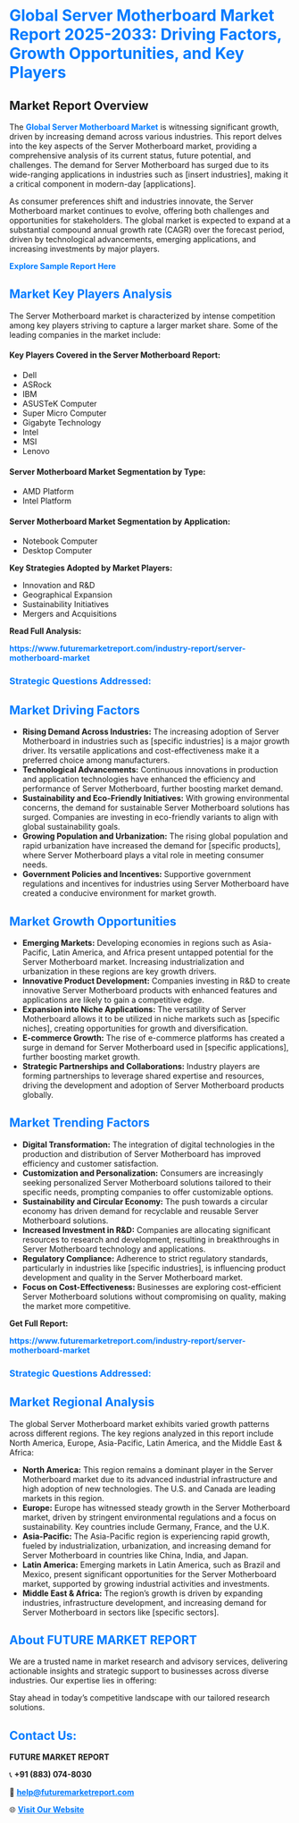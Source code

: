 <h1 style="color: #007BFF;">Global Server Motherboard Market Report 2025-2033: Driving Factors, Growth Opportunities, and Key Players</h1>

<section id="overview">
<h2>Market Report Overview</h2>
<p>The <a href="https://www.futuremarketreport.com/industry-report/server-motherboard-market" style="color: #007BFF; text-decoration: none;"><strong>Global Server Motherboard Market</strong></a> is witnessing significant growth, driven by increasing demand across various industries. This report delves into the key aspects of the Server Motherboard market, providing a comprehensive analysis of its current status, future potential, and challenges. The demand for Server Motherboard has surged due to its wide-ranging applications in industries such as [insert industries], making it a critical component in modern-day [applications].</p>
<p>As consumer preferences shift and industries innovate, the Server Motherboard market continues to evolve, offering both challenges and opportunities for stakeholders. The global market is expected to expand at a substantial compound annual growth rate (CAGR) over the forecast period, driven by technological advancements, emerging applications, and increasing investments by major players.</p>
</section>

<section id="overview">
<p><a href="https://www.futuremarketreport.com/request-sample/reportId=81641" style="color: #007BFF; text-decoration: none;"><strong>Explore Sample Report Here</strong></a></p>
</section>

<section id="key-players">
<h2 style="color: #007BFF;">Market Key Players Analysis</h2>
<p>The Server Motherboard market is characterized by intense competition among key players striving to capture a larger market share. Some of the leading companies in the market include:</p>
<h4>Key Players Covered in the Server Motherboard Report:</h4>
<ul><li>Dell</li><li>ASRock</li><li>IBM</li><li>ASUSTeK Computer</li><li>Super Micro Computer</li><li>Gigabyte Technology</li><li>Intel</li><li>MSI</li><li>Lenovo</li></ul>
<h4>Server Motherboard Market Segmentation by Type:</h4>
<ul><li>AMD Platform</li><li>Intel Platform</li></ul>

<h4>Server Motherboard Market Segmentation by Application:</h4>
<ul><li>Notebook Computer</li><li>Desktop Computer</li></ul>
<p><strong>Key Strategies Adopted by Market Players:</strong></p>
<ul>
<li>Innovation and R&D</li>
<li>Geographical Expansion</li>
<li>Sustainability Initiatives</li>
<li>Mergers and Acquisitions</li>
</ul>
</section>

<section>
<p><strong>Read Full Analysis: </strong></p><a href="https://www.futuremarketreport.com/industry-report/server-motherboard-market" style="color: #007BFF; text-decoration: none;"><strong>https://www.futuremarketreport.com/industry-report/server-motherboard-market</strong></a>
<h3 style="color: #007BFF;">Strategic Questions Addressed:</h3>
</section>

<section id="driving-factors">
<h2 style="color: #007BFF;">Market Driving Factors</h2>
<ul>
<li><strong>Rising Demand Across Industries:</strong> The increasing adoption of Server Motherboard in industries such as [specific industries] is a major growth driver. Its versatile applications and cost-effectiveness make it a preferred choice among manufacturers.</li>
<li><strong>Technological Advancements:</strong> Continuous innovations in production and application technologies have enhanced the efficiency and performance of Server Motherboard, further boosting market demand.</li>
<li><strong>Sustainability and Eco-Friendly Initiatives:</strong> With growing environmental concerns, the demand for sustainable Server Motherboard solutions has surged. Companies are investing in eco-friendly variants to align with global sustainability goals.</li>
<li><strong>Growing Population and Urbanization:</strong> The rising global population and rapid urbanization have increased the demand for [specific products], where Server Motherboard plays a vital role in meeting consumer needs.</li>
<li><strong>Government Policies and Incentives:</strong> Supportive government regulations and incentives for industries using Server Motherboard have created a conducive environment for market growth.</li>
</ul>
</section>

<section id="growth-opportunities">
<h2 style="color: #007BFF;">Market Growth Opportunities</h2>
<ul>
<li><strong>Emerging Markets:</strong> Developing economies in regions such as Asia-Pacific, Latin America, and Africa present untapped potential for the Server Motherboard market. Increasing industrialization and urbanization in these regions are key growth drivers.</li>
<li><strong>Innovative Product Development:</strong> Companies investing in R&D to create innovative Server Motherboard products with enhanced features and applications are likely to gain a competitive edge.</li>
<li><strong>Expansion into Niche Applications:</strong> The versatility of Server Motherboard allows it to be utilized in niche markets such as [specific niches], creating opportunities for growth and diversification.</li>
<li><strong>E-commerce Growth:</strong> The rise of e-commerce platforms has created a surge in demand for Server Motherboard used in [specific applications], further boosting market growth.</li>
<li><strong>Strategic Partnerships and Collaborations:</strong> Industry players are forming partnerships to leverage shared expertise and resources, driving the development and adoption of Server Motherboard products globally.</li>
</ul>
</section>

<section id="trending-factors">
<h2 style="color: #007BFF;">Market Trending Factors</h2>
<ul>
<li><strong>Digital Transformation:</strong> The integration of digital technologies in the production and distribution of Server Motherboard has improved efficiency and customer satisfaction.</li>
<li><strong>Customization and Personalization:</strong> Consumers are increasingly seeking personalized Server Motherboard solutions tailored to their specific needs, prompting companies to offer customizable options.</li>
<li><strong>Sustainability and Circular Economy:</strong> The push towards a circular economy has driven demand for recyclable and reusable Server Motherboard solutions.</li>
<li><strong>Increased Investment in R&D:</strong> Companies are allocating significant resources to research and development, resulting in breakthroughs in Server Motherboard technology and applications.</li>
<li><strong>Regulatory Compliance:</strong> Adherence to strict regulatory standards, particularly in industries like [specific industries], is influencing product development and quality in the Server Motherboard market.</li>
<li><strong>Focus on Cost-Effectiveness:</strong> Businesses are exploring cost-efficient Server Motherboard solutions without compromising on quality, making the market more competitive.</li>
</ul>
</section>

<section>
<p><strong>Get Full Report: </strong></p><a href="https://www.futuremarketreport.com/industry-report/server-motherboard-market" style="color: #007BFF; text-decoration: none;"><strong>https://www.futuremarketreport.com/industry-report/server-motherboard-market</strong></a>
<h3 style="color: #007BFF;">Strategic Questions Addressed:</h3>
</section>


<section id="regional-analysis">
<h2 style="color: #007BFF;">Market Regional Analysis</h2>
<p>The global Server Motherboard market exhibits varied growth patterns across different regions. The key regions analyzed in this report include North America, Europe, Asia-Pacific, Latin America, and the Middle East & Africa:</p>
<ul>
<li><strong>North America:</strong> This region remains a dominant player in the Server Motherboard market due to its advanced industrial infrastructure and high adoption of new technologies. The U.S. and Canada are leading markets in this region.</li>
<li><strong>Europe:</strong> Europe has witnessed steady growth in the Server Motherboard market, driven by stringent environmental regulations and a focus on sustainability. Key countries include Germany, France, and the U.K.</li>
<li><strong>Asia-Pacific:</strong> The Asia-Pacific region is experiencing rapid growth, fueled by industrialization, urbanization, and increasing demand for Server Motherboard in countries like China, India, and Japan.</li>
<li><strong>Latin America:</strong> Emerging markets in Latin America, such as Brazil and Mexico, present significant opportunities for the Server Motherboard market, supported by growing industrial activities and investments.</li>
<li><strong>Middle East & Africa:</strong> The region’s growth is driven by expanding industries, infrastructure development, and increasing demand for Server Motherboard in sectors like [specific sectors].</li>
</ul>
</section>

<footer>
<h2 style="color: #007BFF;">About FUTURE MARKET REPORT</h2>
<p>We are a trusted name in market research and advisory services, delivering actionable insights and strategic support to businesses across diverse industries. Our expertise lies in offering:</p>

<p>Stay ahead in today’s competitive landscape with our tailored research solutions.</p>

<h2 style="color: #007BFF;">Contact Us:</h2>
<p><strong>FUTURE MARKET REPORT</strong></p>
<p>📞 <strong>+91 (883) 074-8030</strong></p>
<p>📧 <strong><a href="mailto:help@futuremarketreport.com" style="color: #007BFF;">help@futuremarketreport.com</a></strong></p>
<p>🌐 <strong><a href="https://www.futuremarketreport.com/" style="color: #007BFF;">Visit Our Website</a></strong></p>
</footer>
